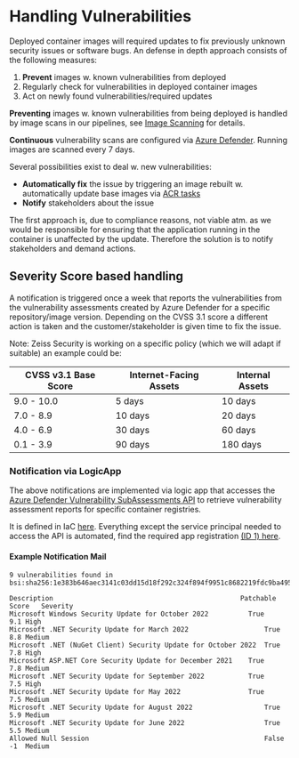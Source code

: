 # Handling Vulnerabilities

Deployed container images will required updates to fix previously unknown security issues or software bugs.
An defense in depth approach consists of the following measures:

1. **Prevent** images w. known vulnerabilities from deployed
2. Regularly check for vulnerabilities in deployed container images
3. Act on newly found vulnerabilities/required updates


**Preventing** images w. known vulnerabilities from being deployed is handled by image scans in our pipelines, see [Image Scanning](/Security-&-Reliability/Container-Security) for details.

**Continuous** vulnerability scans are configured via [Azure Defender](https://learn.microsoft.com/en-us/azure/defender-for-cloud/defender-for-containers-vulnerability-assessment-azure). Running images are scanned every 7 days.

Several possibilities exist to deal w. new vulnerabilities:

- **Automatically fix** the issue by triggering an image rebuilt w. automatically update base images via [ACR tasks](https://learn.microsoft.com/en-us/azure/container-registry/container-registry-tasks-overview)
- **Notify** stakeholders about the issue

The first approach is, due to compliance reasons, not viable atm. as we would be responsible for ensuring that the application running in the container is unaffected by the update.
Therefore the solution is to notify stakeholders and demand actions.

## Severity Score based handling

A notification is triggered once a week that reports the vulnerabilities from the vulnerability assessments created by Azure Defender for a specific repository/image version.
Depending on the CVSS 3.1 score a different action is taken and the customer/stakeholder is given time to fix the issue.

Note: Zeiss Security is working on a specific policy (which we will adapt if suitable) an example could be:

| **CVSS v3.1 Base Score** | **Internet-Facing Assets** | **Internal Assets** |
|--------------------------|----------------------------|---------------------|
| 9.0 - 10.0               | 5 days                     | 10 days             |
| 7.0 - 8.9                | 10 days                    | 20 days             |
| 4.0 - 6.9                | 30 days                    | 60 days             |
| 0.1 - 3.9                | 90 days                    | 180 days            |

### Notification via LogicApp
The above notifications are implemented via logic app that accesses the [Azure Defender Vulnerability SubAssessments API](https://learn.microsoft.com/en-us/rest/api/defenderforcloud/sub-assessments/get?tabs=HTTP) to retrieve vulnerability assessment reports for specific container registries.

It is defined in IaC [here](https://dev.azure.com/ZEISSgroup-MED/GEN_Health_Data_Platform/_git/mlware-platform?path=/infrastructure/shared/modules). Everything except the service principal needed to access the API is automated, find the required app registration [(ID 1) here](/Software-Development/Infrastructure/App-Registrations-&-Service-Principals).

#### Example Notification Mail


```
9 vulnerabilities found in bsi:sha256:1e383b646aec3141c03dd15d18f292c324f894f9951c8682219fdc9ba4952203

Description	                                              Patchable	Score	Severity
Microsoft Windows Security Update for October 2022	        True	9.1	High
Microsoft .NET Security Update for March 2022	                True	8.8	Medium
Microsoft .NET (NuGet Client) Security Update for October 2022	True	7.8	High
Microsoft ASP.NET Core Security Update for December 2021	True	7.8	Medium
Microsoft .NET Security Update for September 2022	        True	7.5	High
Microsoft .NET Security Update for May 2022	                True	7.5	Medium
Microsoft .NET Security Update for August 2022	                True	5.9	Medium
Microsoft .NET Security Update for June 2022	                True	5.5	Medium
Allowed Null Session	                                        False	-1	Medium
```